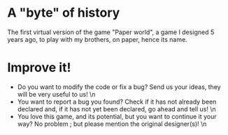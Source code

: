 # A "byte" of history
The first virtual version of the game "Paper world", a game I designed 5 years ago, to play with my brothers, on paper, hence its name.

# Improve it!
- Do you want to modify the code or fix a bug? Send us your ideas, they will be very useful to us! \n
- You want to report a bug you found? Check if it has not already been declared and, if it has not yet been declared, go ahead and tell us! \n
- You love this game, and its potential, but you want to continue it your way? No problem ; but please mention the original designer(s)! \n
